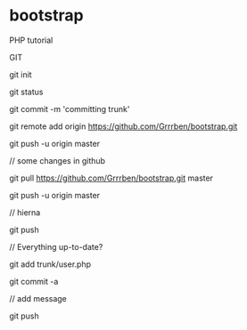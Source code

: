 bootstrap
=========

PHP tutorial


GIT

git init

git status

git commit -m 'committing trunk'

git remote add origin https://github.com/Grrrben/bootstrap.git

git push -u origin master

// some changes in github

git pull https://github.com/Grrrben/bootstrap.git master

git push -u origin master

// hierna

git push

// Everything up-to-date?

git add trunk/user.php

git commit -a

// add message

git push


